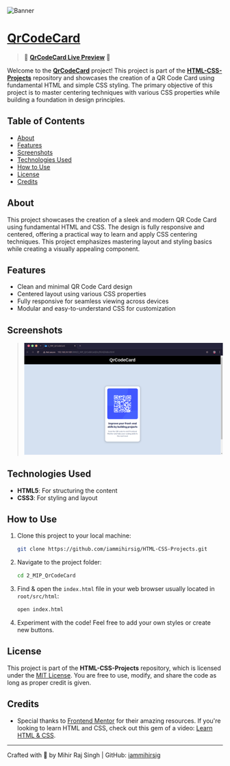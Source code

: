 ![Banner](./assets/Banner.png)

# [QrCodeCard](https://iammihirsig.github.io/HTML-CSS-Projects/2_MIP_QrCodeCard/)

> 🚨 **[QrCodeCard Live Preview](https://iammihirsig.github.io/HTML-CSS-Projects/2_MIP_QrCodeCard/src/html/index.html)** 🚨

Welcome to the **[QrCodeCard](https://iammihirsig.github.io/HTML-CSS-Projects/2_MIP_QrCodeCard/)** project! This project is part of the **[HTML-CSS-Projects](https://github.com/iammihirsig/HTML-CSS-Projects)** repository and showcases the creation of a QR Code Card using fundamental HTML and simple CSS styling. The primary objective of this project is to master centering techniques with various CSS properties while building a foundation in design principles.

## Table of Contents

- [About](#about)
- [Features](#features)
- [Screenshots](#screenshots)
- [Technologies Used](#technologies-used)
- [How to Use](#how-to-use)
- [License](#license)
- [Credits](#credits)

## About

This project showcases the creation of a sleek and modern QR Code Card using fundamental HTML and CSS. The design is fully responsive and centered, offering a practical way to learn and apply CSS centering techniques. This project emphasizes mastering layout and styling basics while creating a visually appealing component.

## Features

- Clean and minimal QR Code Card design
- Centered layout using various CSS properties
- Fully responsive for seamless viewing across devices
- Modular and easy-to-understand CSS for customization

## Screenshots

> ![Screenshot](./assets/2_MIP_QrCodeCard.png)

## Technologies Used

- **HTML5**: For structuring the content
- **CSS3**: For styling and layout

## How to Use

1. Clone this project to your local machine:

   ```bash
   git clone https://github.com/iammihirsig/HTML-CSS-Projects.git
   ```

2. Navigate to the project folder:

   ```bash
   cd 2_MIP_QrCodeCard
   ```

3. Find & open the `index.html` file in your web browser usually located in `root/src/html`:

   ```bash
   open index.html
   ```

4. Experiment with the code! Feel free to add your own styles or create new buttons.

## License

This project is part of the **HTML-CSS-Projects** repository, which is licensed under the [MIT License](../LICENSE). You are free to use, modify, and share the code as long as proper credit is given.

## Credits

- Special thanks to [Frontend Mentor](https://www.frontendmentor.io/challenges/qr-code-component-iux_sIO_H) for their amazing resources. If you're looking to learn HTML and CSS, check out this gem of a video: [Learn HTML & CSS](https://youtu.be/G3e-cpL7ofc?feature=shared).

---

Crafted with 💙 by Mihir Raj Singh | GitHub: [iammihirsig](https://github.com/iammihirsig)
